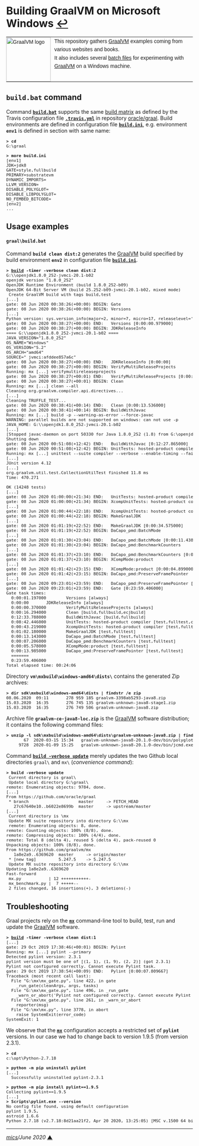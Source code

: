 # <span id="top">Building GraalVM on Microsoft Windows</span> <span style="size:30%;"><a href="README.md">↩</a></span>

<table style="font-family:Helvetica,Arial;font-size:14px;line-height:1.6;">
  <tr>
  <td style="border:0;padding:0 10px 0 0;min-width:120px;"><a href="https://www.graalvm.org/"><img src="https://www.graalvm.org/resources/img/graalvm.png" width="120" alt="GraalVM logo"/></a></td>
  <td style="border:0;padding:0;vertical-align:text-top;">This repository gathers <a href="https://www.graalvm.org/">GraalVM</a> examples coming from various websites and books.<br/>
  It also includes several <a href="https://en.wikibooks.org/wiki/Windows_Batch_Scripting">batch files</a> for experimenting with <a href="https://www.graalvm.org/">GraalVM</a> on a Windows machine.
  </td>
  </tr>
</table>

## `build.bat` command

Command [**`build.bat`**](bin/graal/build.bat) supports the same [build matrix][build_matrix] as defined by the Travis configuration file [**`.travis.yml`**][travis_yml] in repository [oracle/graal][oracle_graal].
Build environments are defined in configuration file [**`build.ini`**](bin/graal/build.ini), e.g. environment **`env1`** is defined in section with same name: 

<pre style="font-size:80%;">
<b>&gt; cd</b>
G:\graal
&nbsp;
<b>&gt; more build.ini</b>
[env1]
JDK=jdk8
GATE=style,fullbuild
PRIMARY=substratevm
DYNAMIC_IMPORTS=
LLVM_VERSION=
DISABLE_POLYGLOT=
DISABLE_LIBPOLYGLOT=
NO_FEMBED_BITCODE=
[env2]
...
</pre>

## <span id="usage_examples">Usage examples</span>

#### `graal\build.bat`

Command **`build clean dist:2`** generates the [GraalVM] build specified by build environment **`env2`** in configuration file [**`build.ini`**](bin/graal/build.ini).

<pre style="font-size:80%;">
<b>&gt; <a href="bin/graal/build.bat">build</a> -timer -verbose clean dist:2</b>
G:\\openjdk1.8.0_252-jvmci-20.1-b02
openjdk version "1.8.0_252"
OpenJDK Runtime Environment (build 1.8.0_252-b09)
OpenJDK 64-Bit Server VM (build 25.252-b09-jvmci-20.1-b02, mixed mode)
 Create GraalVM build with tags build,test
[...]
gate: 08 Jun 2020 00:38:26(+00:00) BEGIN: Gate
gate: 08 Jun 2020 00:38:26(+00:00) BEGIN: Versions
[...]
Python version: sys.version_info(major=2, minor=7, micro=17, releaselevel='final', serial=0)
gate: 08 Jun 2020 00:38:27(+00:00) END:   Versions [0:00:00.979000]
gate: 08 Jun 2020 00:38:27(+00:00) BEGIN: JDKReleaseInfo
==== G:\\openjdk1.8.0_252-jvmci-20.1-b02 ====
JAVA_VERSION="1.8.0_252"
OS_NAME="Windows"
OS_VERSION="5.2"
OS_ARCH="amd64"
SOURCE=" jvmci:afddee857a6c"
gate: 08 Jun 2020 00:38:27(+00:00) END:   JDKReleaseInfo [0:00:00]
gate: 08 Jun 2020 00:38:27(+00:00) BEGIN: VerifyMultiReleaseProjects
Running: mx [...] verifymultireleaseprojects
gate: 08 Jun 2020 00:38:27(+00:01) END:   VerifyMultiReleaseProjects [0:00:00.216000]
gate: 08 Jun 2020 00:38:27(+00:01) BEGIN: Clean
Running: mx [...] clean --all
Cleaning org.graalvm.compiler.api.directives...
[...]
Cleaning TRUFFLE_TEST...
gate: 08 Jun 2020 00:38:41(+00:14) END:   Clean [0:00:13.536000]
gate: 08 Jun 2020 00:38:41(+00:14) BEGIN: BuildWithJavac
Running: mx [...] build -p --warning-as-error --force-javac
WARNING: parallel builds are not supported on windows: can not use -p
JAVA_HOME: G:\\openjdk1.8.0_252-jvmci-20.1-b02
[...]
[Stopped javac-daemon on port 50330 for Java 1.8.0_252 (1.8) from G:\openjdk1.8.0_252-jvmci-20.1-b02]
Shutting down
gate: 08 Jun 2020 00:51:08(+12:42) END:   BuildWithJavac [0:12:27.865000]
gate: 08 Jun 2020 00:51:08(+12:42) BEGIN: UnitTests: hosted-product compiler
Running: mx [...] unittest --suite compiler --verbose --enable-timing --fail-fast -XX:-UseJVMCICompiler
[...]
JUnit version 4.12
[...]
org.graalvm.util.test.CollectionUtilTest finished 11.8 ms
Time: 470.271

OK (14248 tests)
[...]
gate: 08 Jun 2020 01:00:00(+21:34) END:   UnitTests: hosted-product compiler [0:08:51.916000]
gate: 08 Jun 2020 01:00:00(+21:34) BEGIN: XcompUnitTests: hosted-product compiler
[...]
gate: 08 Jun 2020 01:00:44(+22:18) END:   XcompUnitTests: hosted-product compiler [0:00:43.763000]
gate: 08 Jun 2020 01:00:44(+22:18) BEGIN: MakeGraalJDK
[...]
gate: 08 Jun 2020 01:01:19(+22:52) END:   MakeGraalJDK [0:00:34.575000]
gate: 08 Jun 2020 01:01:19(+22:52) BEGIN: DaCapo_pmd:BatchMode
[...]
gate: 08 Jun 2020 01:01:30(+23:04) END:   DaCapo_pmd:BatchMode [0:00:11.438000]
gate: 08 Jun 2020 01:01:30(+23:04) BEGIN: DaCapo_pmd:BenchmarkCounters
[...]
gate: 08 Jun 2020 01:01:37(+23:10) END:   DaCapo_pmd:BenchmarkCounters [0:00:06.563000]
gate: 08 Jun 2020 01:01:37(+23:10) BEGIN: XCompMode:product
[...]
gate: 08 Jun 2020 01:01:42(+23:15) END:   XCompMode:product [0:00:04.899000]
gate: 08 Jun 2020 01:01:42(+23:15) BEGIN: DaCapo_pmd:PreserveFramePointer
[...]
gate: 08 Jun 2020 09:23:01(+23:59) END:   DaCapo_pmd:PreserveFramePointer [0:00:13.985000]
gate: 08 Jun 2020 09:23:01(+23:59) END:   Gate [0:23:59.406000]
Gate task times:
  0:00:01.197000        Versions [always]
  0:00:00       JDKReleaseInfo [always]
  0:00:00.370000        VerifyMultiReleaseProjects [always]
  0:00:16.294000        Clean [build,fullbuild,ecjbuild]
  0:12:33.788000        BuildWithJavac [build,fullbuild]
  0:08:42.446000        UnitTests: hosted-product compiler [test,fulltest,coverage]
  0:00:43.219000        XcompUnitTests: hosted-product compiler [test,fulltest]
  0:01:02.180000        MakeGraalJDK [test,fulltest]
  0:00:13.143000        DaCapo_pmd:BatchMode [test,fulltest]
  0:00:07.206000        DaCapo_pmd:BenchmarkCounters [test,fulltest]
  0:00:05.578000        XCompMode:product [test,fulltest]
  0:00:13.985000        DaCapo_pmd:PreserveFramePointer [test,fulltest]
  =======
  0:23:59.406000
Total elapsed time: 00:24:06
</pre>

Directory **`vm\mxbuild\windows-amd64\dists\`** contains the generated Zip archives:

<pre style="font-size:80%;">
<b>&gt; dir sdk\mxbuild\windows-amd64\dists | findstr /e zip</b>
08.06.2020  09:11       278 959 185 graalvm-3398ab5293-java8.zip
15.03.2020  16:35       276 745 135 graalvm-unknown-java8-stage1.zip
15.03.2020  16:35       276 749 506 graalvm-unknown-java8.zip
</pre>

Archive file **`graalvm-ce-java8-loc.zip`** is the [GraalVM] software distribution; it contains the following command files:

<pre style="font-size:80%;">
<b>&gt; unzip -l sdk\mxbuild\windows-amd64\dists\graalvm-unknown-java8.zip | findstr cmd</b>
       67  2020-03-15 15:34   graalvm-unknown-java8-20.1.0-dev/bin/polyglot.cmd
     9728  2020-01-09 15:25   graalvm-unknown-java8-20.1.0-dev/bin/jcmd.exe
</pre>

Command [**`build -verbose update`**](bin/graal/build.bat) merely updates the two Github local directories `graal\` and `mx\` (*convenience command*):

<pre style="font-size:80%;">
<b>&gt; build -verbose update</b>
 Current directory is graal\
 Update local directory G:\graal\
remote: Enumerating objects: 9784, done.
[...]
From https://github.com/oracle/graal
 * branch                    master     -> FETCH_HEAD
   27c67640e10..b6022e8699b  master     -> upstream/master
[...]
 Current directory is \mx
 Update MX suite repository into directory G:\\mx
 remote: Enumerating objects: 8, done.
remote: Counting objects: 100% (8/8), done.
remote: Compressing objects: 100% (4/4), done.
remote: Total 8 (delta 4), reused 5 (delta 4), pack-reused 0
Unpacking objects: 100% (8/8), done.
From https://github.com/graalvm/mx
   1a8e2a9..6369620  master     -> origin/master
 * [new tag]         5.247.5    -> 5.247.5
 Update MX suite repository into directory G:\\mx
Updating 1a8e2a9..6369620
Fast-forward
 mx.py           | 12 +++++++++++-
 mx_benchmark.py |  7 +++++--
 2 files changed, 16 insertions(+), 3 deletions(-)
</pre>

## Troubleshooting

Graal projects rely on the [**`mx`**][mx_cli] command-line tool to build, test, run and update the [GraalVM] software.

<pre style="font-size:80%;">
<b>&gt; <a href="bin/graal/bulid.bat">build</a> -timer -verbose clean dist:1</b>
[...]
gate: 29 Oct 2019 17:38:46(+00:01) BEGIN: Pylint
Running: mx [...] pylint --primary
Detected pylint version: 2.3.1
pylint version must be one of [(1, 1), (1, 9), (2, 2)] (got 2.3.1)
Pylint not configured correctly. Cannot execute Pylint task.
gate: 29 Oct 2019 17:38:54(+00:09) END:   Pylint [0:00:07.809667]
Traceback (most recent call last):
  File "G:\mx\mx_gate.py", line 422, in gate
    _run_gate(cleanArgs, args, tasks)
  File "G:\mx\mx_gate.py", line 496, in _run_gate
    _warn_or_abort('Pylint not configured correctly. Cannot execute Pylint task.', args.strict_mode)
  File "G:\mx\mx_gate.py", line 261, in _warn_or_abort
    reporter(msg)
  File "G:\mx\mx.py", line 3778, in abort
    raise SystemExit(error_code)
SystemExit: 1
</pre>

We observe that the [**`mx`**][mx_cli] configuration accepts a restricted set of **`pylint`** versions. In our case we had to change back to version 1.9.5 (from version 2.3.1).

<pre style="font-size:80%;">
<b>&gt; cd</b>
c:\opt\Python-2.7.18
&nbsp;
<b>&gt; python -m pip uninstall pylint</b>
[...]
  Successfully uninstalled pylint-2.3.1
&nbsp;
<b>&gt; python -m pip install pylint==1.9.5</b>
Collecting pylint==1.9.5
[...]
<b>&gt; Scripts\pylint.exe --version</b>
No config file found, using default configuration
pylint 1.9.5,
astroid 1.6.6
Python 2.7.18 (v2.7.18:8d21aa21f2, Apr 20 2020, 13:25:05) [MSC v.1500 64 bit (AMD64)]
</pre>

<!--
## Footnotes

<a name="footnote_01">[1]</a> ***2 GraalVM editions*** [↩](#anchor_01)

<p style="margin:0 0 1em 20px;">
</p>
-->

***

*[mics](https://lampwww.epfl.ch/~michelou/)/June 2020* [**&#9650;**](#top)
<span id="bottom">&nbsp;</span>

<!-- link refs -->

[build_matrix]: https://docs.travis-ci.com/user/build-matrix/
[graalvm]: https://www.graalvm.org/
[mx_cli]: https://github.com/graalvm/mx
[oracle_graal]: https://github.com/oracle/graal
[travis_yml]: https://github.com/oracle/graal/blob/master/.travis.yml
